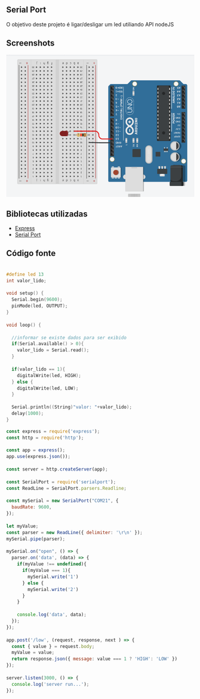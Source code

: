 ## Serial Port
O objetivo deste projeto é ligar/desligar um led utiliando API nodeJS

## Screenshots
![Blink](../screenshot/serial-port.PNG "Blick")

## Bibliotecas utilizadas

- [Express](https://expressjs.com/pt-br/) 
- [Serial Port](https://serialport.io/docs/guide-usage/)

## Código fonte

```c

#define led 13
int valor_lido;

void setup() {
  Serial.begin(9600);
  pinMode(led, OUTPUT);
}

void loop() {

  //informar se existe dados para ser exibido
  if(Serial.available() > 0){
    valor_lido = Serial.read();
  }

  if(valor_lido == 1){
    digitalWrite(led, HIGH);
  } else {
    digitalWrite(led, LOW);
  }
  
  Serial.println((String)"valor: "+valor_lido);
  delay(1000);
}
```
 
```javascript
const express = require('express');
const http = require('http');

const app = express();
app.use(express.json());

const server = http.createServer(app);

const SerialPort = require('serialport');
const ReadLine = SerialPort.parsers.Readline;

const mySerial = new SerialPort("COM21", { 
  baudRate: 9600,
});

let myValue;
const parser = new ReadLine({ delimiter: '\r\n' });
mySerial.pipe(parser);

mySerial.on("open", () => {
  parser.on('data', (data) => {
    if(myValue !== undefined){
      if(myValue === 1){
        mySerial.write('1') 
      } else {
        mySerial.write('2') 
      }
    }
    
    console.log('data', data);
  });
});

app.post('/low', (request, response, next ) => {
  const { value } = request.body;
  myValue = value;
  return response.json({ message: value === 1 ? 'HIGH': 'LOW' })
});

server.listen(3000, () => {
  console.log('server run...');
});

```